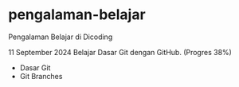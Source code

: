 # pengalaman-belajar

Pengalaman Belajar di Dicoding

11 September 2024
Belajar Dasar Git dengan GitHub. (Progres 38%)
* Dasar Git
* Git Branches
